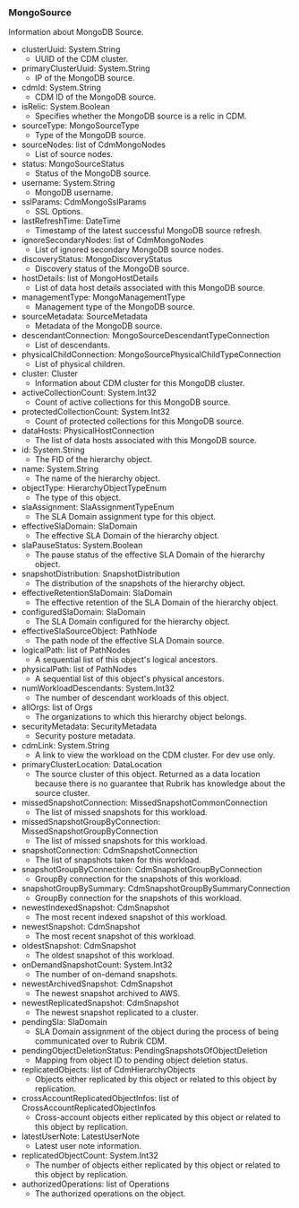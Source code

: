 ### MongoSource
Information about MongoDB Source.

- clusterUuid: System.String
  - UUID of the CDM cluster.
- primaryClusterUuid: System.String
  - IP of the MongoDB source.
- cdmId: System.String
  - CDM ID of the MongoDB source.
- isRelic: System.Boolean
  - Specifies whether the MongoDB source is a relic in CDM.
- sourceType: MongoSourceType
  - Type of the MongoDB source.
- sourceNodes: list of CdmMongoNodes
  - List of source nodes.
- status: MongoSourceStatus
  - Status of the MongoDB source.
- username: System.String
  - MongoDB username.
- sslParams: CdmMongoSslParams
  - SSL Options.
- lastRefreshTime: DateTime
  - Timestamp of the latest successful MongoDB source refresh.
- ignoreSecondaryNodes: list of CdmMongoNodes
  - List of ignored secondary MongoDB source nodes.
- discoveryStatus: MongoDiscoveryStatus
  - Discovery status of the MongoDB source.
- hostDetails: list of MongoHostDetails
  - List of data host details associated with this MongoDB source.
- managementType: MongoManagementType
  - Management type of the MongoDB source.
- sourceMetadata: SourceMetadata
  - Metadata of the MongoDB source.
- descendantConnection: MongoSourceDescendantTypeConnection
  - List of descendants.
- physicalChildConnection: MongoSourcePhysicalChildTypeConnection
  - List of physical children.
- cluster: Cluster
  - Information about CDM cluster for this MongoDB cluster.
- activeCollectionCount: System.Int32
  - Count of active collections for this MongoDB source.
- protectedCollectionCount: System.Int32
  - Count of protected collections for this MongoDB source.
- dataHosts: PhysicalHostConnection
  - The list of data hosts associated with this MongoDB source.
- id: System.String
  - The FID of the hierarchy object.
- name: System.String
  - The name of the hierarchy object.
- objectType: HierarchyObjectTypeEnum
  - The type of this object.
- slaAssignment: SlaAssignmentTypeEnum
  - The SLA Domain assignment type for this object.
- effectiveSlaDomain: SlaDomain
  - The effective SLA Domain of the hierarchy object.
- slaPauseStatus: System.Boolean
  - The pause status of the effective SLA Domain of the hierarchy object.
- snapshotDistribution: SnapshotDistribution
  - The distribution of the snapshots of the hierarchy object.
- effectiveRetentionSlaDomain: SlaDomain
  - The effective retention of the SLA Domain of the hierarchy object.
- configuredSlaDomain: SlaDomain
  - The SLA Domain configured for the hierarchy object.
- effectiveSlaSourceObject: PathNode
  - The path node of the effective SLA Domain source.
- logicalPath: list of PathNodes
  - A sequential list of this object's logical ancestors.
- physicalPath: list of PathNodes
  - A sequential list of this object's physical ancestors.
- numWorkloadDescendants: System.Int32
  - The number of descendant workloads of this object.
- allOrgs: list of Orgs
  - The organizations to which this hierarchy object belongs.
- securityMetadata: SecurityMetadata
  - Security posture metadata.
- cdmLink: System.String
  - A link to view the workload on the CDM cluster. For dev use only.
- primaryClusterLocation: DataLocation
  - The source cluster of this object. Returned as a data location because there is no guarantee that Rubrik has knowledge about the source cluster.
- missedSnapshotConnection: MissedSnapshotCommonConnection
  - The list of missed snapshots for this workload.
- missedSnapshotGroupByConnection: MissedSnapshotGroupByConnection
  - The list of missed snapshots for this workload.
- snapshotConnection: CdmSnapshotConnection
  - The list of snapshots taken for this workload.
- snapshotGroupByConnection: CdmSnapshotGroupByConnection
  - GroupBy connection for the snapshots of this workload.
- snapshotGroupBySummary: CdmSnapshotGroupBySummaryConnection
  - GroupBy connection for the snapshots of this workload.
- newestIndexedSnapshot: CdmSnapshot
  - The most recent indexed snapshot of this workload.
- newestSnapshot: CdmSnapshot
  - The most recent snapshot of this workload.
- oldestSnapshot: CdmSnapshot
  - The oldest snapshot of this workload.
- onDemandSnapshotCount: System.Int32
  - The number of on-demand snapshots.
- newestArchivedSnapshot: CdmSnapshot
  - The newest snapshot archived to AWS.
- newestReplicatedSnapshot: CdmSnapshot
  - The newest snapshot replicated to a cluster.
- pendingSla: SlaDomain
  - SLA Domain assignment of the object during the process of being communicated over to Rubrik CDM.
- pendingObjectDeletionStatus: PendingSnapshotsOfObjectDeletion
  - Mapping from object ID to pending object deletion status.
- replicatedObjects: list of CdmHierarchyObjects
  - Objects either replicated by this object or related to this object by replication.
- crossAccountReplicatedObjectInfos: list of CrossAccountReplicatedObjectInfos
  - Cross-account objects either replicated by this object or related to this object by replication.
- latestUserNote: LatestUserNote
  - Latest user note information.
- replicatedObjectCount: System.Int32
  - The number of objects either replicated by this object or related to this object by replication.
- authorizedOperations: list of Operations
  - The authorized operations on the object.
